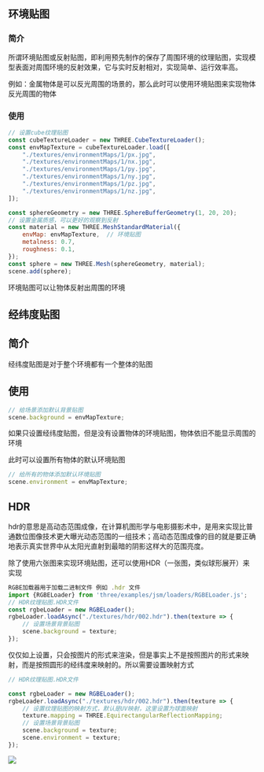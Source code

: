 ## 环境贴图

### 简介

所谓环境贴图或反射贴图，即利用预先制作的保存了周围环境的纹理贴图，实现模型表面对周围环境的反射效果，它与实时反射相对，实现简单、运行效率高。

例如：金属物体是可以反光周围的场景的，那么此时可以使用环境贴图来实现物体反光周围的物体

### 使用

```js
// 设置cube纹理贴图
const cubeTextureLoader = new THREE.CubeTextureLoader();
const envMapTexture = cubeTextureLoader.load([
    "./textures/environmentMaps/1/px.jpg",
    "./textures/environmentMaps/1/nx.jpg",
    "./textures/environmentMaps/1/py.jpg",
    "./textures/environmentMaps/1/ny.jpg",
    "./textures/environmentMaps/1/pz.jpg",
    "./textures/environmentMaps/1/nz.jpg",
]);

const sphereGeometry = new THREE.SphereBufferGeometry(1, 20, 20);
// 设置金属质感，可以更好的观察到反射
const material = new THREE.MeshStandardMaterial({
    envMap: envMapTexture,  // 环境贴图
    metalness: 0.7,
    roughness: 0.1,
});
const sphere = new THREE.Mesh(sphereGeometry, material);
scene.add(sphere);
```

环境贴图可以让物体反射出周围的环境

## 经纬度贴图

## 简介

经纬度贴图是对于整个环境都有一个整体的贴图

## 使用

```js
// 给场景添加默认背景贴图
scene.background = envMapTexture;
```

如果只设置经纬度贴图，但是没有设置物体的环境贴图，物体依旧不能显示周围的环境

此时可以设置所有物体的默认环境贴图

```js
// 给所有的物体添加默认环境贴图
scene.environment = envMapTexture;
```

## HDR

hdr的意思是高动态范围成像，在计算机图形学与电影摄影术中，是用来实现比普通数位图像技术更大曝光动态范围的一组技术；高动态范围成像的目的就是要正确地表示真实世界中从太阳光直射到最暗的阴影这样大的范围亮度。

除了使用六张图来实现环境贴图，还可以使用HDR（一张图，类似球形展开）来实现

```js
RGBE加载器用于加载二进制文件 例如 .hdr 文件
import {RGBELoader} from 'three/examples/jsm/loaders/RGBELoader.js';
// HDR纹理贴图.HDR文件
const rgbeLoader = new RGBELoader();
rgbeLoader.loadAsync("./textures/hdr/002.hdr").then(texture => {
    // 设置场景背景贴图
    scene.background = texture;
});
```

仅仅如上设置，只会按图片的形式来渲染，但是事实上不是按照图片的形式来映射，而是按照圆形的经纬度来映射的。所以需要设置映射方式

```js
// HDR纹理贴图.HDR文件

const rgbeLoader = new RGBELoader();
rgbeLoader.loadAsync("./textures/hdr/002.hdr").then(texture => {
    // 设置纹理贴图的映射方式，默认是UV映射，这里设置为球面映射
    texture.mapping = THREE.EquirectangularReflectionMapping;
    // 设置场景背景贴图
    scene.background = texture;
    scene.environment = texture;
});
```

![](../../markdown_img/Pasted%20image%2020230323150652.png)